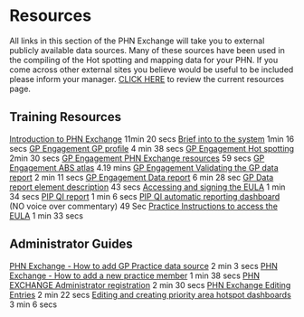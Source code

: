 # Resources
All links in this section of the PHN Exchange will take you to external publicly available data sources. Many of these sources have been used in the compiling of the Hot spotting and mapping data for your PHN. If you come across other external sites you believe would be useful to be included please inform your manager. [CLICK HERE](https://www.phnexchange.com.au/resources.php) to review the current resources page.

## Training Resources
[Introduction to PHN Exchange](https://youtu.be/uHfd5ScNO2c) 11min 20 secs
[Brief into to the system](https://youtu.be/8t4rDUEc3Jg) 1min 16 secs
[GP Engagement GP profile](https://youtu.be/P8YCFshdRaY) 4 min 38 secs
[GP Engagement Hot spotting](https://youtu.be/Cd9cfggO4zE) 2min 30 secs
[GP Engagement PHN Exchange resources](https://youtu.be/RiHFNH5BCrk) 59 secs
[GP Engagement ABS atlas](https://youtu.be/4W876ahZvow) 4.19 mins
[GP Engagement Validating the GP data report](https://youtu.be/eWFtcGspuEY) 2 min 11 secs
[GP Engagement Data report](https://youtu.be/5lHbL_q5YxE) 6 min 28 sec
[GP Data report element description](https://youtu.be/w8F_8_Aefe0) 43 secs
[Accessing and signing the EULA](https://youtu.be/WmfFKL_SBCA) 1 min 34 secs
[PIP QI report](https://youtu.be/mFniG-cJ_CU) 1 min 6 secs
[PIP QI automatic reporting dashboard](http://www.youtube.com/watch?v=Gd3cZy5-zP4)  (NO voice over commentary) 49 Sec
[Practice Instructions to access the EULA](https://youtu.be/WmfFKL_SBCA) 1 min 33 secs

## Administrator Guides
[PHN Exchange - How to add GP Practice data source](https://youtu.be/SHcnHWvrezU) 2 min 3 secs
[PHN Exchange - How to add a new practice member](https://youtu.be/_2HeF-qlGjQ) 1 min 38 secs
[PHN EXCHANGE Administrator registration](https://youtu.be/_xRhbNjPxlQ) 2 min 30 secs
[PHN Exchange   Editing Entries](https://youtu.be/MugzmQmnZUk) 2 min 22 secs
[Editing and creating priority area hotspot dashboards](https://youtu.be/fl4_SMASs68) 3 min 6 secs